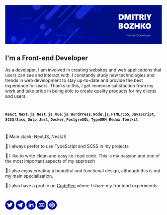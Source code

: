 <img src="./banner2.png">

## **I'm a Front-end Developer**

As a developer, I am involved in creating websites and web applications that users can see and interact with. I constantly study new technologies and trends in web development to stay up-to-date and provide the best experience for users. Thanks to this, I get immense satisfaction from my work and take pride in being able to create quality products for my clients and users.

#

**`React`**, **`Next.js`**, **`Nest.js`**, **`Vue.js`**, **`WordPress`**, **`Node.js`**, **`HTML/CSS`**, **`JavaScript`**, **`SCSS/Sass`**, **`Gulp`**, **`Jest`**, **`Docker`**, **`PostgreSQL`**, **`TypeORM`**, **`Redux Toolkit`**

#

🔷 Main stack: NextJS, NestJS

🔷 I always prefer to use TypeScript and SCSS in my projects

🔷 I like to write clean and easy-to-read code. This is my passion and one of the most important aspects of my approach

🔷 I also enjoy creating a beautiful and functional design, although this is not my main specialization.

🔷 I also have a profile on [CodePen](https://codepen.io/finikkkk) where I share my frontend experiments

#

<a href="https://twitter.com/i_am_fin1k"><img src="./icons/twitter.svg" alt="twitter" width="30" height="30"></a>
<a href="https://t.me/finik_xxx"><img src="./icons/telegram2.svg" alt="telegram" width="30" height="30"></a>
<a href="https://www.linkedin.com/in/finikkkk/"><img src="./icons/linkedin2.svg" alt="linkedin" width="30" height="30"></a>
<a href="mailto:finikdigi@gmail.com"><img src="./icons/email.svg" alt="email" width="30" height="30"></a>
<a href="https://codepen.io/finikkkk"><img src="./icons/codepen.svg" alt="codepen" width="30" height="30"></a>
